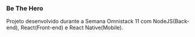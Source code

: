 ### Be The Hero

Projeto desenvolvido durante a Semana Omnistack 11 com NodeJS(Back-end), React(Front-end) e React Native(Mobile).


